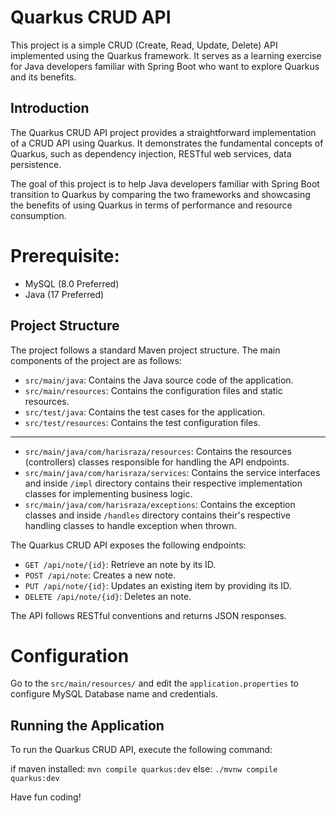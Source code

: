 # Quarkus CRUD API

This project is a simple CRUD (Create, Read, Update, Delete) API implemented using the Quarkus framework. It serves as a learning exercise for Java developers familiar with Spring Boot who want to explore Quarkus and its benefits.

## Introduction

The Quarkus CRUD API project provides a straightforward implementation of a CRUD API using Quarkus. It demonstrates the fundamental concepts of Quarkus, such as dependency injection, RESTful web services, data persistence.

The goal of this project is to help Java developers familiar with Spring Boot transition to Quarkus by comparing the two frameworks and showcasing the benefits of using Quarkus in terms of performance and resource consumption.

# Prerequisite:
- MySQL (8.0 Preferred)
- Java (17 Preferred)

## Project Structure

The project follows a standard Maven project structure. The main components of the project are as follows:

- `src/main/java`: Contains the Java source code of the application.
- `src/main/resources`: Contains the configuration files and static resources.
- `src/test/java`: Contains the test cases for the application.
- `src/test/resources`: Contains the test configuration files.
-------------------------------------------------------------------------------------
- `src/main/java/com/harisraza/resources`:  Contains the resources (controllers) classes responsible for handling the API endpoints.
- `src/main/java/com/harisraza/services`: Contains the service interfaces and inside `/impl` directory contains their respective implementation classes for implementing business logic.
- `src/main/java/com/harisraza/exceptions`: Contains the exception classes and inside `/handles` directory contains their's respective handling classes to handle exception when thrown.

The Quarkus CRUD API exposes the following endpoints:

- `GET /api/note/{id}`: Retrieve an note by its ID.
- `POST /api/note`: Creates a new note.
- `PUT /api/note/{id}`: Updates an existing item by providing its ID.
- `DELETE /api/note/{id}`: Deletes an note.

The API follows RESTful conventions and returns JSON responses.

# Configuration
Go to the `src/main/resources/` and edit the `application.properties` to configure MySQL Database name and credentials.

## Running the Application
To run the Quarkus CRUD API, execute the following command:

if maven installed:
```mvn compile quarkus:dev```
else: 
```./mvnw compile quarkus:dev```

Have fun coding!


